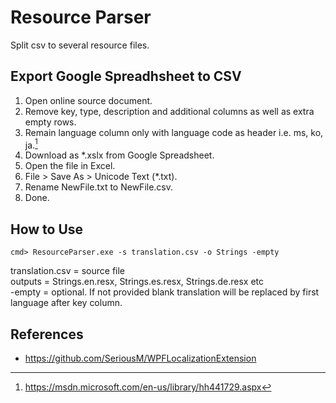 # Resource Parser
Split csv to several resource files.

## Export Google Spreadhsheet to CSV
1. Open online source document.
2. Remove key, type, description and additional columns as well as extra empty rows.
3. Remain language column only with language code as header i.e. ms, ko, ja.[^1]
4. Download as *.xslx from Google Spreadsheet.
5. Open the file in Excel.
6. File > Save As > Unicode Text (*.txt).
7. Rename NewFile.txt to NewFile.csv.
8. Done.

## How to Use
``cmd> ResourceParser.exe -s translation.csv -o Strings -empty``

translation.csv = source file  
outputs = Strings.en.resx, Strings.es.resx, Strings.de.resx etc  
-empty = optional. If not provided blank translation will be replaced by first language after key column.

## References
- https://github.com/SeriousM/WPFLocalizationExtension

[^1]: https://msdn.microsoft.com/en-us/library/hh441729.aspx